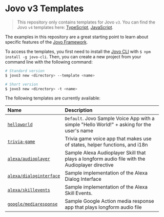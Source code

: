 # Jovo v3 Templates

> This repository only contains templates for Jovo `v3`. You can find the Jovo `v4` templates here: [TypeScript](https://github.com/jovotech/jovo-v4-template), [JavaScript](https://github.com/jovotech/jovo-v4-template-js).

The examples in this repository are a great starting point to learn about specific features of the [Jovo Framework](https://github.com/jovotech/jovo-framework-nodejs).

To access the templates, you first need to install the [Jovo CLI](https://github.com/jovotech/jovo-cli) with `$ npm install -g jovo-cli`. Then, you can create a new project from your command line with the following command:

```sh
# Standard version
$ jovo3 new <directory> --template <name>

# Short version
$ jovo3 new <directory> -t <name>
``` 

The following templates are currently available:

Name | Description 
:--- | :---
[`helloworld`](./01_helloworld) | `Default`. Jovo Sample Voice App with a simple "Hello World!" + asking for the user's name 
[`trivia-game`](./02_trivia-game) | Trivia game voice app that makes use of states, helper functions, and i18n
[`alexa/audioplayer`](./alexa/audioplayer) | Sample Alexa Audioplayer Skill that plays a longform audio file with the Audioplayer directive
[`alexa/dialoginterface`](alexa/dialoginterface) | Sample implementation of the Alexa Dialog Interface
[`alexa/skillevents`](./alexa/skillevents) | Sample implementation of the Alexa Skill Events.
[`google/mediaresponse`](./google/mediaresponse) | Sample Google Action media response app that plays longform audio file
